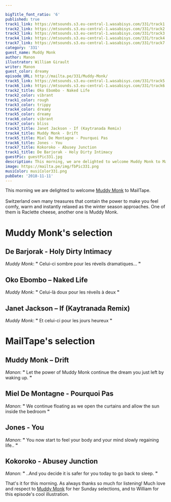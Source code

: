 ```yaml
---

bigTitle_font_ratio: '6'
published: true
track1_link: https://mtsounds.s3.eu-central-1.wasabisys.com/331/track1.mp3
track2_link: https://mtsounds.s3.eu-central-1.wasabisys.com/331/track2.mp3
track3_link: https://mtsounds.s3.eu-central-1.wasabisys.com/331/track3.mp3
track4_link: https://mtsounds.s3.eu-central-1.wasabisys.com/331/track4.mp3
track7_link: https://mtsounds.s3.eu-central-1.wasabisys.com/331/track7.mp3
category: '331'
guest_name: Muddy Monk
author: Manon
illustrator: William Girault
writer: Manon
guest_color: dreamy
episode_URL: http://mailta.pe/331/Muddy-Monk/
track5_link: https://mtsounds.s3.eu-central-1.wasabisys.com/331/track5.mp3
track6_link: https://mtsounds.s3.eu-central-1.wasabisys.com/331/track6.mp3
track2_title: Oko Ebombo - Naked Life
track2_color: vibrant
track1_color: rough
track3_color: trippy
track4_color: dreamy
track5_color: dreamy
track6_color: vibrant
track7_color: bliss
track3_title: Janet Jackson - If (Kaytranada Remix)
track4_title: Muddy Monk - Drift
track5_title: Miel De Montagne - Pourquoi Pas
track6_title: Jones - You
track7_title: Kokoroko - Abusey Junction
track1_title: De Barjorak - Holy Dirty Intimacy
guestPic: guestPic331.jpg
description: This morning, we are delighted to welcome Muddy Monk to Mailtape.
image: https://mailta.pe/img/fbPic331.png
musiColor: musiColor331.png
pubDate: '2018-11-11'
---
```

This morning we are delighted to welcome [Muddy Monk](https://www.facebook.com/muddymonk/) to MailTape.
<br><br>
Switzerland own many treasures that contain the power to make you feel comfy, warm and instantly relaxed as the winter season approaches. One of them is Raclette cheese, another one is Muddy Monk.


# Muddy Monk's selection

##  De Barjorak - Holy Dirty Intimacy
_Muddy Monk_: **"** Celui-ci sombre pour les réveils dramatiques... **"** 

## Oko Ebombo – Naked Life
_Muddy Monk_: **"** Celui-là doux pour les réveils à deux **"** 

## Janet Jackson – If (Kaytranada Remix)
_Muddy Monk_: **"** Et celui-ci pour les jours heureux **"** 


# MailTape's selection

## Muddy Monk – Drift
_Manon_: **"** Let the power of Muddy Monk continue the dream you just left by waking up. **"** 

## Miel De Montagne - Pourquoi Pas
_Manon_: **"** We continue floating as we open the curtains and allow the sun inside the bedroom **"** 

## Jones - You
_Manon_: **"** You now start to feel your body and your mind slowly regaining life.. **"** 

## Kokoroko - Abusey Junction
_Manon_: **"** ..And you decide it is safer for you today to go back to sleep. **"** 


That's it for this morning. As always thanks so much for listening! Much love and respect to [Muddy Monk](https://www.facebook.com/muddymonk/) for her Sunday selections, and to William for this episode's cool illustration.
